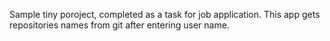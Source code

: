 Sample tiny poroject, completed as a task for job application.
This app gets repositories names from git after entering user name.
